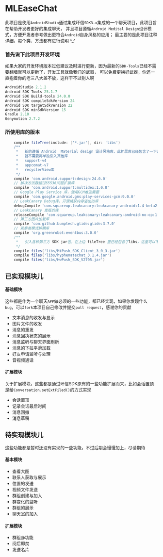 MLEaseChat
================
此项目是使用`AndroidStudio`通过集成环信`SDK3.x`集成的一个聊天项目，此项目旨在帮助开发者更好的集成聊天，
并且项目遵循`Android Medital Design`设计模式，方便开发者参考做出更符合`Android`自身风格的应用；
最主要的是此项目注释详细，每个类、方法都有进行说明 ^_^

### 首先说下此项目开发环境
如果大家的开发环境版本过低建议及时进行更新，因为最新的`SDK-Tools`已经不需要翻墙就可以更新了，开发工具就像我们的武器，
可以免费更换好武器，你还一直抱着你的老三八大盖不放，这样干不过别人啊
```gradle
AndroidStudio 2.1.2
Android SDK Tools 25.1.7
Android SDK Build-tools 24.0.0
Android SDK compileSdkVersion 24
Android SDK targetSdkVersion 22
Android SDK minSdkVersion 15
Gradle 2.10
Genymotion 2.7.2
```

### 所使用库的版本
```gradle
    compile fileTree(include: ['*.jar'], dir: 'libs')
    /**
     *   新的遵循 Android  Material design 设计风格库，此扩展库已经包含了一下三个扩展库，如果引入了design，
     *   就不需要再单独引入其他库
     *   support-v4
     *   appcomat-v7
     *   recyclerView库
     */
    compile 'com.android.support:design:24.0.0'
    // 解决方法数超过65536问题扩展库
    compile 'com.android.support:multidex:1.0.0'
    // Google Play Service 库，使用GCM推送需要
    compile 'com.google.android.gms:play-services-gcm:9.0.0'
    // LeakCanary Debug库，开源捕获内存溢出的库
    debugCompile 'com.squareup.leakcanary:leakcanary-android:1.4-beta2'
    // LeakCanary 发版的库
    releaseCompile 'com.squareup.leakcanary:leakcanary-android-no-op:1.4-beta2'
    // 第三方图片加载库
    compile 'com.github.bumptech.glide:glide:3.7.0'
    // 观察者模式解耦库
    compile 'org.greenrobot:eventbus:3.0.0'
    /**
     *   引入各种第三方 SDK jar包，在上边 fileTree 里已经包含了libs，这里可以不用再单独添加
     */
    compile files('libs/MiPush_SDK_Client_3_0_3.jar')
    compile files('libs/hyphenatechat_3.1.4.jar')
    compile files('libs/HwPush_SDK_V2705.jar')
```

已实现模块儿
-----------------
#### 基础模块

这些都是作为一个聊天`APP`做必须的一些功能，都已经实现，如果你发现什么`bug`，可以`fork`本项目自己修改并提交`pull request`，感谢你的贡献

- 文本消息的收发与显示
- 图片文件的收发
- 消息的重发
- 消息回执状态的展示
- 消息监听与聊天界面刷新
- 消息的下拉平滑加载
- 好友申请监听与处理
- 音视频通话


#### 扩展模块

关于扩展模块，这些都是通过环信SDK原有的一些功能扩展而来，比如会话置顶是给`Conversation.setExtFiled()`的方式实现

- 会话置顶
- 记录会话最后时间
- 消息回撤
- 消息草稿

待实现模块儿
------
这些功能都是暂时还没有实现的一些功能，不过后期会慢慢加上，尽请期待

#### 基本模块
- 查看大图
- 联系人获取与展示
- 位置的发送
- 视频文件发送
- 群组创建与加入
- 群变化的监听
- 群组的展示
- 聊天室的加入

#### 扩展模块
- 群组@功能
- 阅后即焚
- 发送名片



